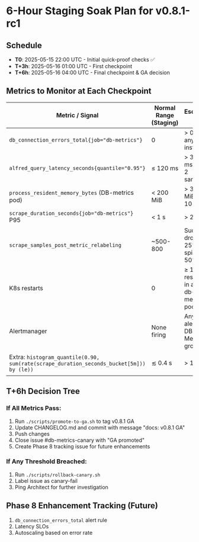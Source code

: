 # 6-Hour Staging Soak Plan for v0.8.1-rc1

## Schedule
- **T0**: 2025-05-15 22:00 UTC - Initial quick-proof checks ✅
- **T+3h**: 2025-05-16 01:00 UTC - First checkpoint
- **T+6h**: 2025-05-16 04:00 UTC - Final checkpoint & GA decision

## Metrics to Monitor at Each Checkpoint

| Metric / Signal | Normal Range (Staging) | Escalate If | Status at T0 |
|-----------------|------------------------|-------------|--------------|
| `db_connection_errors_total{job="db-metrics"}` | 0 | > 0 for any instance | 0 ✅ |
| `alfred_query_latency_seconds{quantile="0.95"}` | ≤ 120 ms | > 300 ms for ≥ 2 samples | N/A (no queries yet) |
| `process_resident_memory_bytes` (DB-metrics pod) | < 200 MiB | > 300 MiB for 10 min | All < 50 MiB ✅ |
| `scrape_duration_seconds{job="db-metrics"}` P95 | < 1 s | > 2 s | All < 10ms ✅ |
| `scrape_samples_post_metric_relabeling` | ~500-800 | Sudden drop > 25% or spike > 50% | 20 samples per instance ✅ |
| K8s restarts | 0 | ≥ 1 restart in any db-metrics pod | 0 ✅ |
| Alertmanager | None firing | Any alert in DB Metrics group | None ✅ |
| Extra: `histogram_quantile(0.90, sum(rate(scrape_duration_seconds_bucket[5m])) by (le))` | ≲ 0.4 s | > 1 s | N/A (insufficient data) |

## T+6h Decision Tree

### If All Metrics Pass:
1. Run `./scripts/promote-to-ga.sh` to tag v0.8.1 GA
2. Update CHANGELOG.md and commit with message "docs: v0.8.1 GA"
3. Push changes
4. Close issue #db-metrics-canary with "GA promoted"
5. Create Phase 8 tracking issue for future enhancements

### If Any Threshold Breached:
1. Run `./scripts/rollback-canary.sh`
2. Label issue as canary-fail
3. Ping Architect for further investigation

## Phase 8 Enhancement Tracking (Future)
1. `db_connection_errors_total` alert rule
2. Latency SLOs
3. Autoscaling based on error rate
